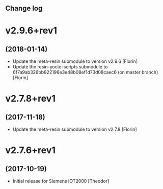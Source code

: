 Change log
-----------

# v2.9.6+rev1
## (2018-01-14)

* Update the meta-resin submodule to version v2.9.6 [Florin]
* Update the resin-yocto-scripts submodule to 6f7a9ab326bb822196e3e48b08ef1d73d08caec6 (on master branch) [Florin]

# v2.7.8+rev1
## (2017-11-18)

* Update the meta-resin submodule to version v2.7.8 [Florin]

# v2.7.6+rev1
## (2017-10-19)

* Initial release for Siemens IOT2000 [Theodor]
